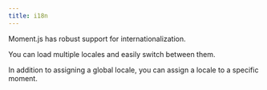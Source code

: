 ```yaml
---
title: i18n
---
```



Moment.js has robust support for internationalization.

You can load multiple locales and easily switch between them.

In addition to assigning a global locale, you can assign a locale to a specific
moment.
